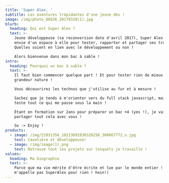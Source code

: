```yaml
---
title: 'Super Alex, '
subtitle: Les aventures trépidantes d'une jeune dév !
image: /img/photo_86836_20170320(1).jpg
blurb:
  heading: Qui est Super Alex ?
  text: >-
    Jeune développeuse (sa reconversion date d'avril 2017), Super Alex avait
    envie d'un espace à elle pour tester, rapporter et partager ses trouvailles.
    Quelles soient en lien avec le développement ou non ! 

    Alors bienvenue dans mon bac à sable !
intro:
  heading: Pourquoi un bac à sable ?
  text: >-
    Il faut bien commencer quelque part ! Et pour tester rien de mieux que le
    grandeur nature !  

    Vous découvrirez les technos que j'utilise au fur et à mesure !  

    Sachez que je tends à m'orienter vers du full stack javascript, mais que je
    teste tout ce qui me passe sous la main !   

    Étant en formation sur 2ans pour préparer un bac +4 (yes !), je vais pouvoir
    partager tout cela avec vous !  

    So -> Enjoy !
products:
  - image: /img/21931356_10213691930320258_300667772_o.jpg
    text: Cavalière et développeuse!
  - image: /img/image(1).png
    text: Retrouve tout les projets sur lesquels je travaille !
values:
  heading: Ma biographie
  text: >-
    Parce que ma vie mérite d'être écrite et lue par le monde entier ! ! (Je
    m'appelle pas SuperAlex pour rien ! hein!)
---
```


